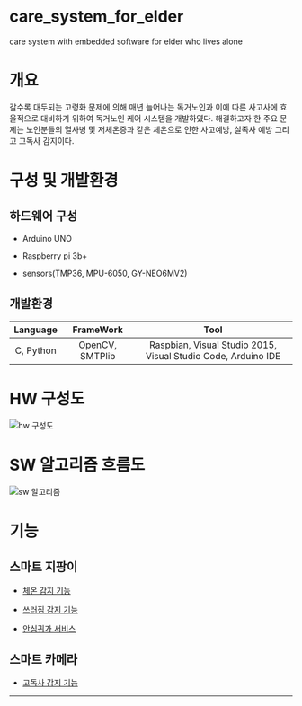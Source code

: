 # care_system_for_elder
care system with embedded software for elder who lives alone

# 개요
 갈수록 대두되는 고령화 문제에 의해 매년 늘어나는 독거노인과 이에 따른 사고사에 효율적으로 대비하기 위하여 독거노인 케어 시스템을 개발하였다. 해결하고자 한 주요 문제는 노인분들의 열사병 및 저체온증과 같은 체온으로 인한 사고예방, 실족사 예방 그리고 고독사 감지이다.

# 구성 및 개발환경
## 하드웨어 구성
- Arduino UNO

- Raspberry pi 3b+

- sensors(TMP36, MPU-6050, GY-NEO6MV2)

## 개발환경
| <center>Language</center> | <center>FrameWork</center> | <center>Tool</center> |
|:--------:|:--------:|:--------:|
| C, Python | OpenCV, SMTPlib | Raspbian, Visual Studio 2015, Visual Studio Code, Arduino IDE |

# HW 구성도
![hw 구성도](https://user-images.githubusercontent.com/48172859/70374833-906bc180-193a-11ea-8394-1b4911822483.png)

# SW 알고리즘 흐름도
![sw 알고리즘](https://user-images.githubusercontent.com/48172859/70374856-db85d480-193a-11ea-81f1-a5ce261c3b71.png)

# 기능
## 스마트 지팡이

- [체온 감지 기능](https://github.com/artiiicy/Care_system_for_elder/README.md/체온감지기능)

- [쓰러짐 감지 기능](https://github.com/artiiicy/Care_system_for_elder/쓰러짐감지기능)

- [안심귀가 서비스](https://github.com/artiiicy/Care_system_for_elder/안심귀가서비스)

## 스마트 카메라

- [고독사 감지 기능](https://github.com/artiiicy/Care_system_for_elder/고독사감지기능)

-----

